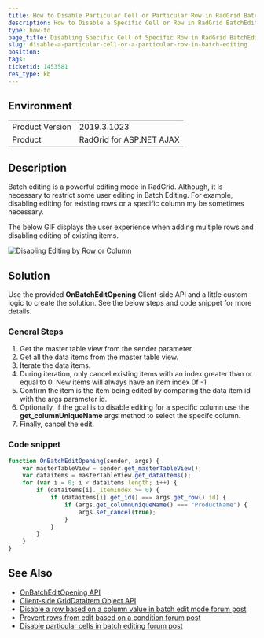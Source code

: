 ```yaml
---
title: How to Disable Particular Cell or Particular Row in RadGrid BatchEditing
description: How to Disable a Specific Cell or Row in RadGrid BatchEditing
type: how-to
page_title: Disabling Specific Cell of Specific Row in RadGrid BatchEditing
slug: disable-a-particular-cell-or-a-particular-row-in-batch-editing
position: 
tags: 
ticketid: 1453581
res_type: kb
---
```


## Environment
<table>
	<tbody>
		<tr>
			<td>Product Version</td>
			<td>2019.3.1023</td>
		</tr>
		<tr>
			<td>Product</td>
			<td>RadGrid for ASP.NET AJAX</td>
		</tr>
	</tbody>
</table>


## Description

Batch editing is a powerful editing mode in RadGrid. Although, it is necessary to restrict some user editing in Batch Editing. For example, disabling editing for existing rows or a specific column my be sometimes necessary.

The below GIF displays the user experience when adding multiple rows and disabling editing of existing items.

![Disabling Editing by Row or Column](images/grid-disable_batchediting_for_existing_items.gif)

## Solution

Use the provided **OnBatchEditOpening** Client-side API and a little custom logic to create the solution. See the below steps and code snippet for more details.

### General Steps

1. Get the master table view from the sender parameter.
1. Get all the data items from the master table view.
1. Iterate the data items.
1. During iteration, only cancel existing items with an index greater than or equal to 0. New items will always have an item index 0f -1
1. Confirm the item is the item being edited by comparing the data item id with the args parameter id. 
1. Optionally, if the goal is to disable editing for a specific column use the **get_columnUniqueName** args method to select the specifc column.
1. Finally, cancel the edit.

### Code snippet

````JavaScript
function OnBatchEditOpening(sender, args) {
    var masterTableView = sender.get_masterTableView();
    var dataitems = masterTableView.get_dataItems();
    for (var i = 0; i < dataitems.length; i++) {
        if (dataitems[i]._itemIndex >= 0) {
            if (dataitems[i].get_id() === args.get_row().id) {
                if (args.get_columnUniqueName() === "ProductName") {
                    args.set_cancel(true);
                }
            }
        }
    }
}
````



## See Also

*	[OnBatchEditOpening API](https://docs.telerik.com/devtools/aspnet-ajax/controls/grid/client-side-programming/events/onbatcheditopening)
*	[Client-side GridDataItem Object API](https://docs.telerik.com/devtools/aspnet-ajax/controls/grid/client-side-programming/griddataitem-object/griddataitem-class-members)
*	[Disable a row based on a column value in batch edit mode forum post](https://www.telerik.com/forums/disable-a-row-based-on-column-value-in-batch-edit-mode)
*	[Prevent rows from edit based on a condition forum post](https://www.telerik.com/forums/radgrid-batchedit-prevent-rows-from-edit-based-on-acondition)
*	[Disable particular cells in batch editing forum post](https://www.telerik.com/forums/disable-particular-cells-in-batchedit-grid#UBXY4KYb-UKprr9vxTcKng)